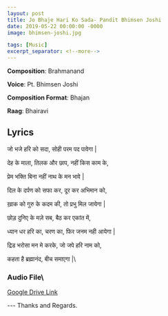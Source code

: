 ```yaml
---
layout: post
title: Jo Bhaje Hari Ko Sada- Pandit Bhimsen Joshi
date: 2019-05-22 00:00:00 -0000
image: bhimsen-joshi.jpg

tags: [Music]
excerpt_separator: <!--more-->
---
```



**Composition**: Brahmanand

**Voice**: Pt. Bhimsen Joshi

**Composition Format**: Bhajan

**Raag**: Bhairavi
<!--more-->


## Lyrics

 जो भजे हरि को सदा, सोही परम पद पावेगा |

देह के माला, तिलक और छाप, नहीं किस काम के,

प्रेम भक्ति बिना नहीं नाथ के मन भावे |

दिल के दर्पण को सफा कर, दूर कर अभिमान को,

ख़ाक को गुरु के कदम की, तो प्रभु मिल जायेगा |

छोड़ दुनिए के मज़े सब, बैठ कर एकांत में,

ध्यान धर हरि का, चरण का, फिर जनम नही आयेगा |

द्रिड भरोसा मन मे करके, जो जपे हरि नाम को,

कहता है ब्रह्मानंद, बीच समाएगा |\


### Audio File\



[Google Drive Link][Google Drive Link]

[Google Drive Link]: https://drive.google.com/open?id=1Ny0VQ5e5w_VZnl-FFge1MV54EAwkXvVR\

--- Thanks and Regards.
